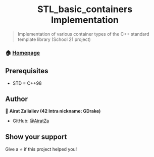 <h1 align="center">STL_basic_containers Implementation </h1> 


> Implementation of various container types of the C++ standard template library (School 21 project)

### 🏠 [Homepage](https://github.com/AiratZa/STL_basic_containers)

## Prerequisites

- STD = C++98 

## Author

👤 **Airat Zalialiev (42 Intra nickname: GDrake)**

* GitHub: [@AiratZa](https://github.com/AiratZa)

## Show your support

Give a ⭐️ if this project helped you!
